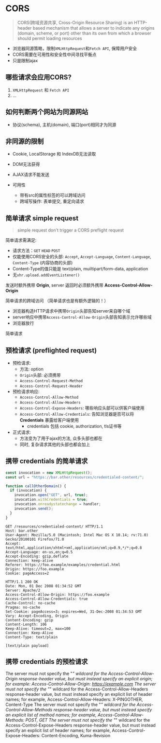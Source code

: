 # CORS

> CORS(跨域资源共享, Cross-Origin Resource Sharing) is an HTTP-header based mechanism that allows a server to indicate any origins (domain, scheme, or port) other than its own from which a browser should permit loading resources

- 浏览器同源策略，限制`XMLHttpRequest`和`Fetch API`, 保障用户安全
- CORS需要在可用性和安全性中间寻找平衡点
- 只是限制ajax

## 哪些请求会应用CORS?

1. `XMLHttpRequest` 和 `Fetch API`
2. ...

## 如何判断两个网站为同源网站

- 协议(schema), 主机(domain), 端口(port)相同才为同源

## 非同源的限制

- Cookie, LocalStorage 和 IndexDB无法读取
- DOM无法获得
- AJAX请求不能发送

- 可用性
  - 带有src的属性标签的可以跨域访问
  - 跨域写操作: 表单提交, 重定向请求

## 简单请求 simple request

> simple request don't trigger a CORS preflight request

简单请求需满足:

- 请求方法：`GET` `HEAD` `POST`
- 仅能使用CORS安全的头部: `Accept`, `Accept-Language`, `Content-Language`, `Content-Type` (内容协商的头部)
- Content-Type的值只能是 text/plain, muiltipart/form-data, application
- 无`xhr.upload.addEventListener()`

发送时额外携带 **Origin**, server 返回时必须额外携带 **Access-Control-Allow-Origin**

简单请求的跨域访问 （简单请求也是有额外逻辑的！）

- 浏览器构造HTTP请求中携带`Origin`头部告知server来自哪个域
- server响应中携带`Access-Control-Allow-Origin`头部告知表示允许哪些域
- 浏览器放行

简单请求


## 预检请求 (preflighted request)

- 预检请求:
  - 方法: option
  - `Origin`头部: 必须携带
  - `Access-Control-Request-Method`
  - `Access-Control-Request-Header`
- 预检请求响应:
  - `Access-Control-Allow-Method`
  - `Access-Control-Allow-Headers`
  - `Access-Control-Expose-Headers`: 哪些响应头部可以供客户端使用
  - `Access-Control-Allow-Credentials`: 告知浏览器是否可以将 **Credentials** 暴露给客户端使用 
    - credentials 包括 cookie, authorization, tls证书等
- 正式请求:
  - 方法变为了用于ajax的方法, 众多头部也都在
  - 同时, 复杂请求其他的头部也都会加上

## 携带 credentials 的简单请求

```js
const invocation = new XMLHttpRequest();
const url = "https://bar.other/resources/credentialed-content/";

function callOtherDomain() {
  if (invocation) {
    invocation.open("GET", url, true);
    invocation.withCredentials = true;
    invocation.onreadystatechange = handler;
    invocation.send();
  }
}
```

```
GET /resources/credentialed-content/ HTTP/1.1
Host: bar.other
User-Agent: Mozilla/5.0 (Macintosh; Intel Mac OS X 10.14; rv:71.0) Gecko/20100101 Firefox/71.0
Accept: text/html,application/xhtml+xml,application/xml;q=0.9,*/*;q=0.8
Accept-Language: en-us,en;q=0.5
Accept-Encoding: gzip,deflate
Connection: keep-alive
Referer: https://foo.example/examples/credential.html
Origin: https://foo.example
Cookie: pageAccess=2

HTTP/1.1 200 OK
Date: Mon, 01 Dec 2008 01:34:52 GMT
Server: Apache/2
Access-Control-Allow-Origin: https://foo.example
Access-Control-Allow-Credentials: true
Cache-Control: no-cache
Pragma: no-cache
Set-Cookie: pageAccess=3; expires=Wed, 31-Dec-2008 01:34:53 GMT
Vary: Accept-Encoding, Origin
Content-Encoding: gzip
Content-Length: 106
Keep-Alive: timeout=2, max=100
Connection: Keep-Alive
Content-Type: text/plain

[text/plain payload]
```

## 携带 credentials 的预检请求

The server must not specify the "*" wildcard for the Access-Control-Allow-Origin response-header value, but must instead specify an explicit origin; for example: Access-Control-Allow-Origin: https://example.com
The server must not specify the "*" wildcard for the Access-Control-Allow-Headers response-header value, but must instead specify an explicit list of header names; for example, Access-Control-Allow-Headers: X-PINGOTHER, Content-Type
The server must not specify the "*" wildcard for the Access-Control-Allow-Methods response-header value, but must instead specify an explicit list of method names; for example, Access-Control-Allow-Methods: POST, GET
The server must not specify the "*" wildcard for the Access-Control-Expose-Headers response-header value, but must instead specify an explicit list of header names; for example, Access-Control-Expose-Headers: Content-Encoding, Kuma-Revision